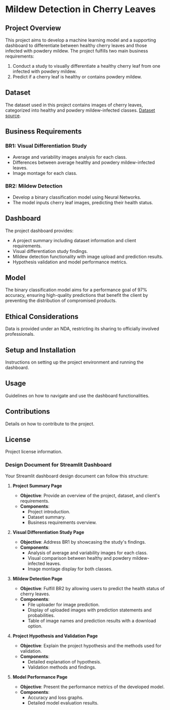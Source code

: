 # Mildew Detection in Cherry Leaves

## Project Overview
This project aims to develop a machine learning model and a supporting dashboard to differentiate between healthy cherry leaves and those infected with powdery mildew. The project fulfills two main business requirements:
1. Conduct a study to visually differentiate a healthy cherry leaf from one infected with powdery mildew.
2. Predict if a cherry leaf is healthy or contains powdery mildew.

## Dataset
The dataset used in this project contains images of cherry leaves, categorized into healthy and powdery mildew-infected classes. [Dataset source](https://www.kaggle.com/datasets/codeinstitute/cherry-leaves).

## Business Requirements
### BR1: Visual Differentiation Study
- Average and variability images analysis for each class.
- Differences between average healthy and powdery mildew-infected leaves.
- Image montage for each class.

### BR2: Mildew Detection
- Develop a binary classification model using Neural Networks.
- The model inputs cherry leaf images, predicting their health status.

## Dashboard
The project dashboard provides:
- A project summary including dataset information and client requirements.
- Visual differentiation study findings.
- Mildew detection functionality with image upload and prediction results.
- Hypothesis validation and model performance metrics.

## Model
The binary classification model aims for a performance goal of 97% accuracy, ensuring high-quality predictions that benefit the client by preventing the distribution of compromised products.

## Ethical Considerations
Data is provided under an NDA, restricting its sharing to officially involved professionals.

## Setup and Installation
Instructions on setting up the project environment and running the dashboard.

## Usage
Guidelines on how to navigate and use the dashboard functionalities.

## Contributions
Details on how to contribute to the project.

## License
Project license information.

### Design Document for Streamlit Dashboard

Your Streamlit dashboard design document can follow this structure:

1. **Project Summary Page**
    - **Objective**: Provide an overview of the project, dataset, and client's requirements.
    - **Components**:
        - Project introduction.
        - Dataset summary.
        - Business requirements overview.

2. **Visual Differentiation Study Page**
    - **Objective**: Address BR1 by showcasing the study's findings.
    - **Components**:
        - Analysis of average and variability images for each class.
        - Visual comparison between healthy and powdery mildew-infected leaves.
        - Image montage display for both classes.

3. **Mildew Detection Page**
    - **Objective**: Fulfill BR2 by allowing users to predict the health status of cherry leaves.
    - **Components**:
        - File uploader for image prediction.
        - Display of uploaded images with prediction statements and probabilities.
        - Table of image names and prediction results with a download option.

4. **Project Hypothesis and Validation Page**
    - **Objective**: Explain the project hypothesis and the methods used for validation.
    - **Components**:
        - Detailed explanation of hypothesis.
        - Validation methods and findings.

5. **Model Performance Page**
    - **Objective**: Present the performance metrics of the developed model.
    - **Components**:
        - Accuracy and loss graphs.
        - Detailed model evaluation results.